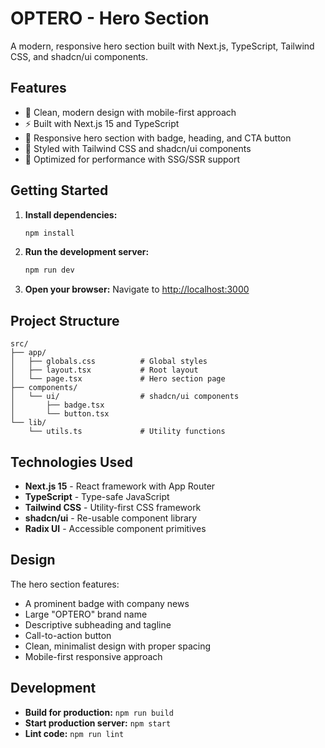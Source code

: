 # OPTERO - Hero Section

A modern, responsive hero section built with Next.js, TypeScript, Tailwind CSS, and shadcn/ui components.

## Features

- 🎨 Clean, modern design with mobile-first approach
- ⚡ Built with Next.js 15 and TypeScript
- 🎯 Responsive hero section with badge, heading, and CTA button
- 🎨 Styled with Tailwind CSS and shadcn/ui components
- 🚀 Optimized for performance with SSG/SSR support

## Getting Started

1. **Install dependencies:**
   ```bash
   npm install
   ```

2. **Run the development server:**
   ```bash
   npm run dev
   ```

3. **Open your browser:**
   Navigate to [http://localhost:3000](http://localhost:3000)

## Project Structure

```
src/
├── app/
│   ├── globals.css          # Global styles
│   ├── layout.tsx           # Root layout
│   └── page.tsx             # Hero section page
├── components/
│   └── ui/                  # shadcn/ui components
│       ├── badge.tsx
│       └── button.tsx
└── lib/
    └── utils.ts             # Utility functions
```

## Technologies Used

- **Next.js 15** - React framework with App Router
- **TypeScript** - Type-safe JavaScript
- **Tailwind CSS** - Utility-first CSS framework
- **shadcn/ui** - Re-usable component library
- **Radix UI** - Accessible component primitives

## Design

The hero section features:
- A prominent badge with company news
- Large "OPTERO" brand name
- Descriptive subheading and tagline
- Call-to-action button
- Clean, minimalist design with proper spacing
- Mobile-first responsive approach

## Development

- **Build for production:** `npm run build`
- **Start production server:** `npm start`
- **Lint code:** `npm run lint`
